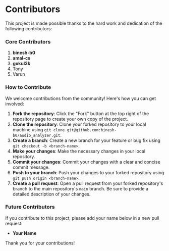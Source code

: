 # Contributors

This project is made possible thanks to the hard work and dedication of the following contributors:

### Core Contributors

1. **binesh-b0** 
2. **amal-cs**
3. **gokul3k**
4. Tony
5. Varun


### How to Contribute

We welcome contributions from the community! Here's how you can get involved:

1. **Fork the repository**: Click the "Fork" button at the top right of the repository page to create your own copy of the project.
2. **Clone the repository**: Clone your forked repository to your local machine using `git clone git@github.com:binesh-b0/audio_analyzer.git`.
3. **Create a branch**: Create a new branch for your feature or bug fix using `git checkout -b <branch-name>`.
4. **Make your changes**: Make the necessary changes in your local repository.
5. **Commit your changes**: Commit your changes with a clear and concise commit message.
6. **Push to your branch**: Push your changes to your forked repository using `git push origin <branch-name>`.
7. **Create a pull request**: Open a pull request from your forked repository's branch to the main repository's `main` branch. Be sure to provide a detailed description of your changes.

### Future Contributors

If you contribute to this project, please add your name below in a new pull request:

- **Your Name**

Thank you for your contributions!

